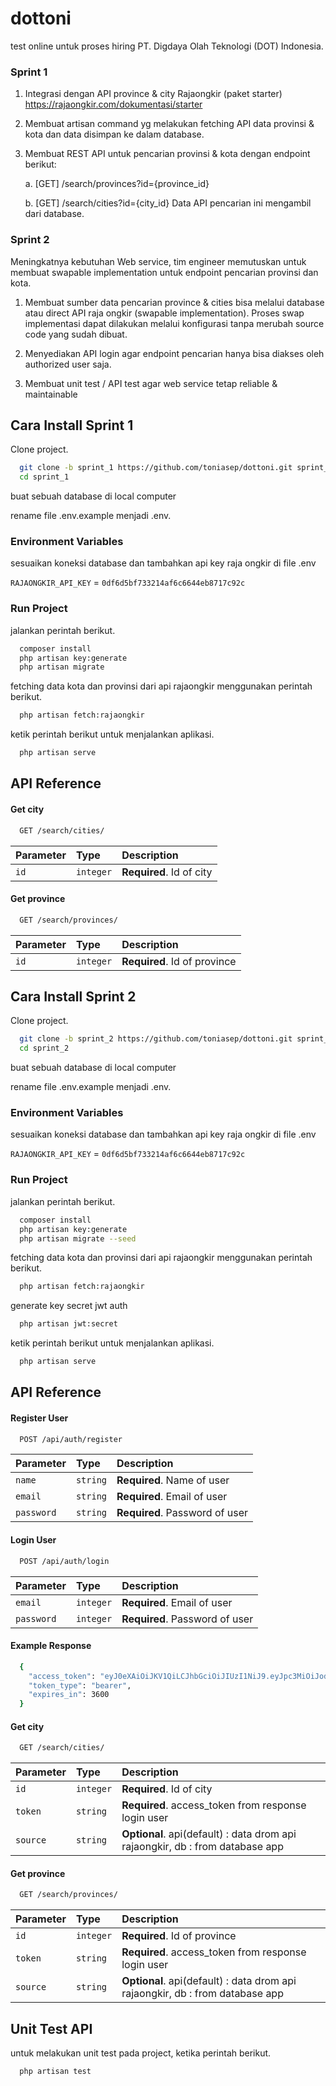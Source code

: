 # dottoni
test online untuk proses hiring PT. Digdaya Olah Teknologi (DOT) Indonesia.
 
### Sprint 1
1. Integrasi dengan API province & city Rajaongkir (paket starter) https://rajaongkir.com/dokumentasi/starter

2. Membuat artisan command​ yg melakukan fetching API data provinsi & kota dan data disimpan ke dalam database.

3. Membuat REST API untuk pencarian provinsi & kota dengan endpoint berikut:
    
    a. [GET] /search/provinces?id={province_id}

    b. [GET] /search/cities?id={city_id}
Data API pencarian ini mengambil dari database.

### Sprint 2
Meningkatnya kebutuhan Web service, tim engineer memutuskan untuk membuat swapable implementation​ untuk endpoint pencarian provinsi dan kota.
1. Membuat sumber data pencarian province & cities bisa melalui database​ atau direct API​ raja ongkir (swapable implementation). Proses swap implementasi dapat dilakukan melalui konfigurasi tanpa merubah source code yang sudah dibuat.

2. Menyediakan API login agar endpoint pencarian hanya bisa diakses oleh authorized user saja.

3. Membuat unit test / API test agar web service tetap reliable & maintainable
## Cara Install Sprint 1

Clone project.

```bash
  git clone -b sprint_1 https://github.com/toniasep/dottoni.git sprint_1
  cd sprint_1
```
buat sebuah database di local computer

rename file .env.example menjadi .env.


### Environment Variables

sesuaikan koneksi database dan tambahkan api key raja ongkir di file .env

`RAJAONGKIR_API_KEY` = `0df6d5bf733214af6c6644eb8717c92c`



### Run Project

jalankan perintah berikut.

```bash
  composer install
  php artisan key:generate
  php artisan migrate
```

fetching data kota dan provinsi dari api rajaongkir menggunakan perintah berikut.
```bash
  php artisan fetch:rajaongkir
```

ketik perintah berikut untuk menjalankan aplikasi.
```bash
  php artisan serve
```

## API Reference

#### Get city

```bash
  GET /search/cities/
```

| Parameter | Type     | Description                |
| :-------- | :------- | :------------------------- |
| `id` | `integer` | **Required**. Id of city |

#### Get province

```bash
  GET /search/provinces/
```

| Parameter | Type     | Description                       |
| :-------- | :------- | :-------------------------------- |
| `id`      | `integer` | **Required**. Id of province |



## Cara Install Sprint 2

Clone project.

```bash
  git clone -b sprint_2 https://github.com/toniasep/dottoni.git sprint_2
  cd sprint_2
```
buat sebuah database di local computer

rename file .env.example menjadi .env.


### Environment Variables

sesuaikan koneksi database dan tambahkan api key raja ongkir di file .env

`RAJAONGKIR_API_KEY` = `0df6d5bf733214af6c6644eb8717c92c`



### Run Project

jalankan perintah berikut.

```bash
  composer install
  php artisan key:generate
  php artisan migrate --seed
```

fetching data kota dan provinsi dari api rajaongkir menggunakan perintah berikut.
```bash
  php artisan fetch:rajaongkir
```

generate key secret jwt auth
```bash
  php artisan jwt:secret
```

ketik perintah berikut untuk menjalankan aplikasi.
```bash
  php artisan serve
```

## API Reference

#### Register User

```bash
  POST /api/auth/register
```

| Parameter | Type     | Description                |
| :-------- | :------- | :------------------------- |
| `name` | `string` | **Required**. Name of user |
| `email` | `string` | **Required**. Email of user |
| `password` | `string` | **Required**. Password of user |

#### Login User

```bash
  POST /api/auth/login
```

| Parameter | Type     | Description                |
| :-------- | :------- | :------------------------- |
| `email` | `integer` | **Required**. Email of user |
| `password` | `integer` | **Required**. Password of user |

#### Example Response

```bash
  {
    "access_token": "eyJ0eXAiOiJKV1QiLCJhbGciOiJIUzI1NiJ9.eyJpc3MiOiJodHRwOlwvXC8xMjcuMC4wLjE6ODAwMFwvYXBpXC9hdXRoXC9sb2dpbiIsImlhdCI6MTY2MTQwNTgxNSwiZXhwIjoxNjYxNDA5NDE1LCJuYmYiOjE2NjE0MDU4MTUsImp0aSI6IkhmR3BmZW50UGI5czcyY2QiLCJzdWIiOjEsInBydiI6IjIzYmQ1Yzg5NDlmNjAwYWRiMzllNzAxYzQwMDg3MmRiN2E1OTc2ZjcifQ.X7SaYiEb4nXKItYyjdbGgxv-Bv4U5WjvvbLMt4lVWIw",
    "token_type": "bearer",
    "expires_in": 3600
  }
```

#### Get city

```bash
  GET /search/cities/
```

| Parameter | Type     | Description                |
| :-------- | :------- | :------------------------- |
| `id` | `integer` | **Required**. Id of city |
| `token` | `string` | **Required**. access_token from response login user |
| `source` | `string` | **Optional**. api(default) : data drom api rajaongkir, db : from database app |

#### Get province

```bash
  GET /search/provinces/
```

| Parameter | Type     | Description                       |
| :-------- | :------- | :-------------------------------- |
| `id`      | `integer` | **Required**. Id of province |
| `token` | `string` | **Required**. access_token from response login user |
| `source` | `string` | **Optional**. api(default) : data drom api rajaongkir, db : from database app |


## Unit Test API
untuk melakukan unit test pada project, ketika perintah berikut.
```bash
  php artisan test
```

